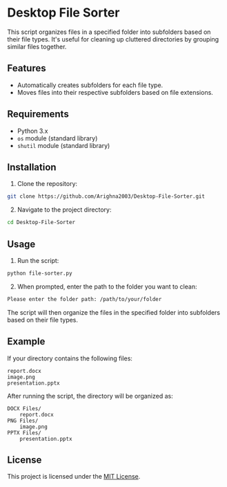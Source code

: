 # Desktop File Sorter

This script organizes files in a specified folder into subfolders based on their file types. It's useful for cleaning up cluttered directories by grouping similar files together.

## Features

- Automatically creates subfolders for each file type.
- Moves files into their respective subfolders based on file extensions.

## Requirements

- Python 3.x
- `os` module (standard library)
- `shutil` module (standard library)

## Installation

1. Clone the repository:

```sh
git clone https://github.com/Arighna2003/Desktop-File-Sorter.git
```

2. Navigate to the project directory:

```sh
cd Desktop-File-Sorter
```

## Usage

1. Run the script:

```sh
python file-sorter.py
```

2. When prompted, enter the path to the folder you want to clean:

```sh
Please enter the folder path: /path/to/your/folder
```

The script will then organize the files in the specified folder into subfolders based on their file types.

## Example

If your directory contains the following files:

```
report.docx
image.png
presentation.pptx
```

After running the script, the directory will be organized as:

```
DOCX Files/
    report.docx
PNG Files/
    image.png
PPTX Files/
    presentation.pptx
```

## License

This project is licensed under the [MIT License](LICENSE).
